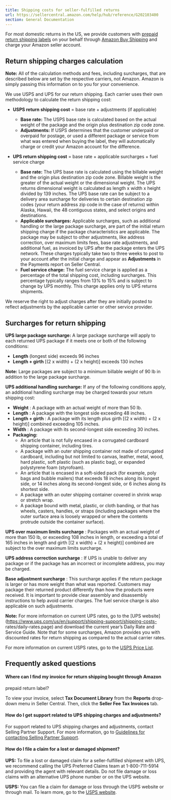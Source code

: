 ```yaml
---
title: Shipping costs for seller-fulfilled returns
url: https://sellercentral.amazon.com/help/hub/reference/G202103400
section: General Documentation
---
```


For most domestic returns in the US, we provide customers with [prepaid return
shipping labels](/gp/help/G202072200) on your behalf through [Amazon Buy
Shipping](/gp/help/G200202220) and charge your Amazon seller account.

## Return shipping charges calculation

**Note:** All of the calculation methods and fees, including surcharges, that
are described below are set by the respective carriers, not Amazon. Amazon is
simply passing this information on to you for your convenience.

We use USPS and UPS for our return shipping. Each carrier uses their own
methodology to calculate the return shipping cost:

  * **USPS return shipping cost** = base rate + adjustments (if applicable)
    * **Base rate:** The USPS base rate is calculated based on the actual weight of the package and the origin plus destination zip code zone.
    * **Adjustments:** If USPS determines that the customer underpaid or overpaid for postage, or used a different package or service from what was entered when buying the label, they will automatically charge or credit your Amazon account for the difference.
  * **UPS return shipping cost** = base rate + applicable surcharges + fuel service charge 

    * **Base rate:** The UPS base rate is calculated using the billable weight and the origin plus destination zip code zone. Billable weight is the greater of the actual weight or the dimensional weight. The UPS returns dimensional weight is calculated as length x width x height divided by 139 inches. The UPS base rate can be subject to a delivery area surcharge for deliveries to certain destination zip codes (your return address zip code in the case of returns) within Alaska, Hawaii, the 48 contiguous states, and select origins and destinations. 
    * **Applicable surcharges:** Applicable surcharges, such as additional handling or the large package surcharge, are part of the initial return shipping charge if the package characteristics are applicable. The package may be subject to other adjustments, like address correction, over maximum limits fees, base rate adjustments, and additional fuel, as invoiced by UPS after the package enters the UPS network. These charges typically take two to three weeks to post to your account after the initial charge and appear as **Adjustments** in the Payments report on Seller Central.
    * **Fuel service charge:** The fuel service charge is applied as a percentage of the total shipping cost, including surcharges. This percentage typically ranges from 13% to 15% and is subject to change by UPS monthly. This charge applies only to UPS returns shipments. 

We reserve the right to adjust charges after they are initially posted to
reflect adjustments by the applicable carrier or other service provider.

## Surcharges for return shipping

**UPS large package surcharge:** A large package surcharge will apply to each
returned UPS package if it meets one or both of the following conditions:

  * **Length** (longest side) exceeds 96 inches 
  * **Length + girth** [(2 x width) + (2 x height)] exceeds 130 inches

**Note:** Large packages are subject to a minimum billable weight of 90 lb in
addition to the large package surcharge.

**UPS additional handling surcharge:** If any of the following conditions
apply, an additional handling surcharge may be charged towards your return
shipping cost:

  * **Weight** : A package with an actual weight of more than 50 lb.
  * **Length** : A package with the longest side exceeding 48 inches.
  * **Length + girth** : A package with its length plus girth [(2 x width) + (2 x height)] combined exceeding 105 inches.
  * **Width** : A package with its second-longest side exceeding 30 inches.
  * **Packaging:**
    * An article that is not fully encased in a corrugated cardboard shipping container, including tires.
    * A package with an outer shipping container not made of corrugated cardboard, including but not limited to canvas, leather, metal, wood, hard plastic, soft plastic (such as plastic bag), or expanded polystyrene foam (styrofoam).
    * An article that is encased in a soft-sided pack (for example, poly bags and bubble mailers) that exceeds 18 inches along its longest side, or 14 inches along its second-longest side, or 6 inches along its shortest side.
    * A package with an outer shipping container covered in shrink wrap or stretch wrap.
    * A package bound with metal, plastic, or cloth banding, or that has wheels, casters, handles, or straps (including packages where the outer surface area is loosely wrapped or where the contents protrude outside the container surface).

**UPS over maximum limits surcharge** : Packages with an actual weight of more
than 150 lb, or exceeding 108 inches in length, or exceeding a total of 165
inches in length and girth [(2 x width) + (2 x height)] combined are subject
to the over maximum limits surcharge.

**UPS address correction surcharge** : If UPS is unable to deliver any package
or if the package has an incorrect or incomplete address, you may be charged.

**Base adjustment surcharge** : This surcharge applies if the return package
is larger or has more weight than what was reported. Customers may package
their returned product differently than how the products were received. It is
important to provide clear assembly and disassembly instructions to help avoid
carrier charges. The fuel service charge is also applicable on such
adjustments.

**Note:** For more information on current UPS rates, go to the [UPS
website](https://www.ups.com/us/en/support/shipping-support/shipping-costs-
rates/daily-rates.page) and download the current year’s Daily Rate and Service
Guide. Note that for some surcharges, Amazon provides you with discounted
rates for return shipping as compared to the actual carrier rates.

For more information on current USPS rates, go to the [USPS Price
List](https://pe.usps.com/text/dmm300/Notice123.htm?_gl=1*1nj6dad*_gcl_aw*R0NMLjE3MjQ5MzcyODkuRUFJYUlRb2JDaE1JMDRuZ2o2U2FpQU1WZWpjSUJSMm1ZQTRHRUFBWUFTQUFFZ0pBNGZEX0J3RQ..*_gcl_dc*R0NMLjE3MjQ5MzcyODkuRUFJYUlRb2JDaE1JMDRuZ2o2U2FpQU1WZWpjSUJSMm1ZQTRHRUFBWUFTQUFFZ0pBNGZEX0J3RQ..*_gcl_au*MTc0MzIwNjE4MS4xNzIwNzk4NTAy*_ga*MTc0MzYxODI4My4xNjc0NjcwODgw*_ga_3NXP3C8S9V*MTcyNDkzNzI4OC44LjEuMTcyNDkzNzUyMC4wLjAuMA..).

## Frequently asked questions

#### Where can I find my invoice for return shipping bought through Amazon
prepaid return label?

To view your invoice, select **Tax Document Library** from the **Reports**
drop-down menu in Seller Central. Then, click the **Seller Fee Tax Invoices**
tab.

#### How do I get support related to UPS shipping charges and adjustments?

For support related to UPS shipping charges and adjustments, contact Selling
Partner Support. For more information, go to [Guidelines for contacting
Selling Partner Support](/gp/help/GK3V2JYCN2P28BFX).

#### How do I file a claim for a lost or damaged shipment?

**UPS:** To file a lost or damaged claim for a seller-fulfilled shipment with
UPS, we recommend calling the UPS Preferred Claims team at 1-800-711-5914 and
providing the agent with relevant details. Do not file damage or loss claims
with an alternative UPS phone number or on the UPS website.

**USPS:** You can file a claim for damage or loss through the USPS website or
through mail. To learn more, go to the [USPS
website](https://www.usps.com/help/claims.htm).

